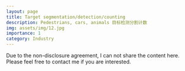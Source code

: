 ```yaml
---
layout: page
title: Target segmentation/detection/counting
description: Pedestrians, cars, animals 目标检测分割计数
img: assets/img/12.jpg
importance: 1
category: Industry
---
```



Due to the non-disclosure agreement, I can not share the content here. Please feel free to contact me if you are interested.
